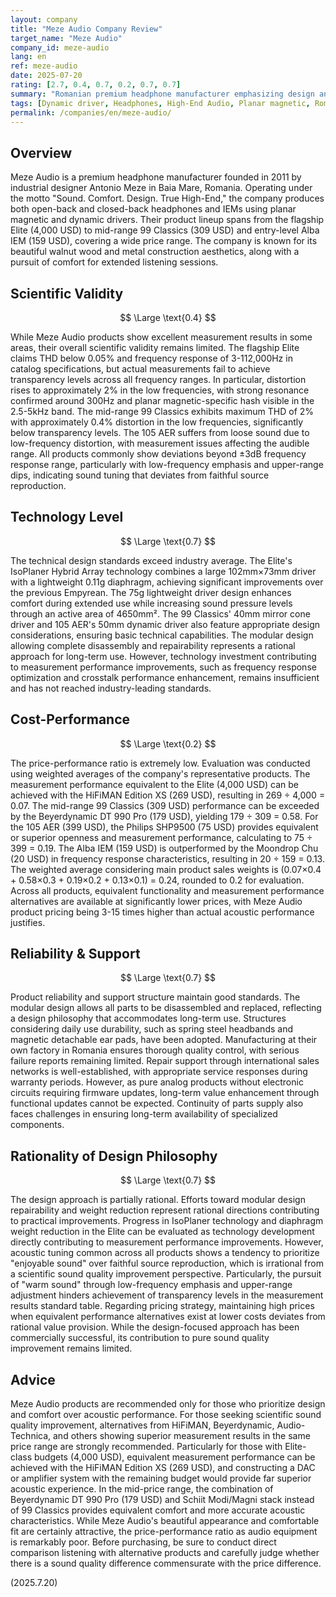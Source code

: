 ```yaml
---
layout: company
title: "Meze Audio Company Review"
target_name: "Meze Audio"
company_id: meze-audio
lang: en
ref: meze-audio
date: 2025-07-20
rating: [2.7, 0.4, 0.7, 0.2, 0.7, 0.7]
summary: "Romanian premium headphone manufacturer emphasizing design and comfort, but facing challenges in scientific validity and cost-performance ratio"
tags: [Dynamic driver, Headphones, High-End Audio, Planar magnetic, Romania]
permalink: /companies/en/meze-audio/
---
```

## Overview

Meze Audio is a premium headphone manufacturer founded in 2011 by industrial designer Antonio Meze in Baia Mare, Romania. Operating under the motto "Sound. Comfort. Design. True High-End," the company produces both open-back and closed-back headphones and IEMs using planar magnetic and dynamic drivers. Their product lineup spans from the flagship Elite (4,000 USD) to mid-range 99 Classics (309 USD) and entry-level Alba IEM (159 USD), covering a wide price range. The company is known for its beautiful walnut wood and metal construction aesthetics, along with a pursuit of comfort for extended listening sessions.

## Scientific Validity

$$ \Large \text{0.4} $$

While Meze Audio products show excellent measurement results in some areas, their overall scientific validity remains limited. The flagship Elite claims THD below 0.05% and frequency response of 3-112,000Hz in catalog specifications, but actual measurements fail to achieve transparency levels across all frequency ranges. In particular, distortion rises to approximately 2% in the low frequencies, with strong resonance confirmed around 300Hz and planar magnetic-specific hash visible in the 2.5-5kHz band. The mid-range 99 Classics exhibits maximum THD of 2% with approximately 0.4% distortion in the low frequencies, significantly below transparency levels. The 105 AER suffers from loose sound due to low-frequency distortion, with measurement issues affecting the audible range. All products commonly show deviations beyond ±3dB frequency response range, particularly with low-frequency emphasis and upper-range dips, indicating sound tuning that deviates from faithful source reproduction.

## Technology Level

$$ \Large \text{0.7} $$

The technical design standards exceed industry average. The Elite's IsoPlaner Hybrid Array technology combines a large 102mm×73mm driver with a lightweight 0.11g diaphragm, achieving significant improvements over the previous Empyrean. The 75g lightweight driver design enhances comfort during extended use while increasing sound pressure levels through an active area of 4650mm². The 99 Classics' 40mm mirror cone driver and 105 AER's 50mm dynamic driver also feature appropriate design considerations, ensuring basic technical capabilities. The modular design allowing complete disassembly and repairability represents a rational approach for long-term use. However, technology investment contributing to measurement performance improvements, such as frequency response optimization and crosstalk performance enhancement, remains insufficient and has not reached industry-leading standards.

## Cost-Performance

$$ \Large \text{0.2} $$

The price-performance ratio is extremely low. Evaluation was conducted using weighted averages of the company's representative products. The measurement performance equivalent to the Elite (4,000 USD) can be achieved with the HiFiMAN Edition XS (269 USD), resulting in 269 ÷ 4,000 = 0.07. The mid-range 99 Classics (309 USD) performance can be exceeded by the Beyerdynamic DT 990 Pro (179 USD), yielding 179 ÷ 309 = 0.58. For the 105 AER (399 USD), the Philips SHP9500 (75 USD) provides equivalent or superior openness and measurement performance, calculating to 75 ÷ 399 = 0.19. The Alba IEM (159 USD) is outperformed by the Moondrop Chu (20 USD) in frequency response characteristics, resulting in 20 ÷ 159 = 0.13. The weighted average considering main product sales weights is (0.07×0.4 + 0.58×0.3 + 0.19×0.2 + 0.13×0.1) = 0.24, rounded to 0.2 for evaluation. Across all products, equivalent functionality and measurement performance alternatives are available at significantly lower prices, with Meze Audio product pricing being 3-15 times higher than actual acoustic performance justifies.

## Reliability & Support

$$ \Large \text{0.7} $$

Product reliability and support structure maintain good standards. The modular design allows all parts to be disassembled and replaced, reflecting a design philosophy that accommodates long-term use. Structures considering daily use durability, such as spring steel headbands and magnetic detachable ear pads, have been adopted. Manufacturing at their own factory in Romania ensures thorough quality control, with serious failure reports remaining limited. Repair support through international sales networks is well-established, with appropriate service responses during warranty periods. However, as pure analog products without electronic circuits requiring firmware updates, long-term value enhancement through functional updates cannot be expected. Continuity of parts supply also faces challenges in ensuring long-term availability of specialized components.

## Rationality of Design Philosophy

$$ \Large \text{0.7} $$

The design approach is partially rational. Efforts toward modular design repairability and weight reduction represent rational directions contributing to practical improvements. Progress in IsoPlaner technology and diaphragm weight reduction in the Elite can be evaluated as technology development directly contributing to measurement performance improvements. However, acoustic tuning common across all products shows a tendency to prioritize "enjoyable sound" over faithful source reproduction, which is irrational from a scientific sound quality improvement perspective. Particularly, the pursuit of "warm sound" through low-frequency emphasis and upper-range adjustment hinders achievement of transparency levels in the measurement results standard table. Regarding pricing strategy, maintaining high prices when equivalent performance alternatives exist at lower costs deviates from rational value provision. While the design-focused approach has been commercially successful, its contribution to pure sound quality improvement remains limited.

## Advice

Meze Audio products are recommended only for those who prioritize design and comfort over acoustic performance. For those seeking scientific sound quality improvement, alternatives from HiFiMAN, Beyerdynamic, Audio-Technica, and others showing superior measurement results in the same price range are strongly recommended. Particularly for those with Elite-class budgets (4,000 USD), equivalent measurement performance can be achieved with the HiFiMAN Edition XS (269 USD), and constructing a DAC or amplifier system with the remaining budget would provide far superior acoustic experience. In the mid-price range, the combination of Beyerdynamic DT 990 Pro (179 USD) and Schiit Modi/Magni stack instead of 99 Classics provides equivalent comfort and more accurate acoustic characteristics. While Meze Audio's beautiful appearance and comfortable fit are certainly attractive, the price-performance ratio as audio equipment is remarkably poor. Before purchasing, be sure to conduct direct comparison listening with alternative products and carefully judge whether there is a sound quality difference commensurate with the price difference.

(2025.7.20)